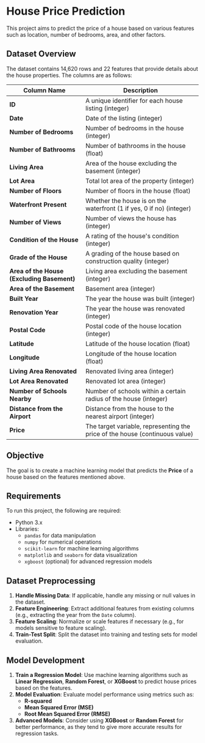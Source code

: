 # House Price Prediction

This project aims to predict the price of a house based on various features such as location, number of bedrooms, area, and other factors.

## Dataset Overview

The dataset contains 14,620 rows and 22 features that provide details about the house properties. The columns are as follows:

| Column Name                              | Description                                                                 |
|------------------------------------------|-----------------------------------------------------------------------------|
| **ID**                                   | A unique identifier for each house listing (integer)                        |
| **Date**                                 | Date of the listing (integer)                                               |
| **Number of Bedrooms**                   | Number of bedrooms in the house (integer)                                   |
| **Number of Bathrooms**                  | Number of bathrooms in the house (float)                                    |
| **Living Area**                          | Area of the house excluding the basement (integer)                          |
| **Lot Area**                             | Total lot area of the property (integer)                                    |
| **Number of Floors**                     | Number of floors in the house (float)                                       |
| **Waterfront Present**                   | Whether the house is on the waterfront (1 if yes, 0 if no) (integer)        |
| **Number of Views**                      | Number of views the house has (integer)                                     |
| **Condition of the House**               | A rating of the house's condition (integer)                                 |
| **Grade of the House**                   | A grading of the house based on construction quality (integer)              |
| **Area of the House (Excluding Basement)**| Living area excluding the basement (integer)                                |
| **Area of the Basement**                 | Basement area (integer)                                                     |
| **Built Year**                           | The year the house was built (integer)                                      |
| **Renovation Year**                      | The year the house was renovated (integer)                                  |
| **Postal Code**                          | Postal code of the house location (integer)                                 |
| **Latitude**                             | Latitude of the house location (float)                                      |
| **Longitude**                            | Longitude of the house location (float)                                     |
| **Living Area Renovated**                | Renovated living area (integer)                                            |
| **Lot Area Renovated**                   | Renovated lot area (integer)                                               |
| **Number of Schools Nearby**             | Number of schools within a certain radius of the house (integer)            |
| **Distance from the Airport**            | Distance from the house to the nearest airport (integer)                    |
| **Price**                                | The target variable, representing the price of the house (continuous value) |

## Objective

The goal is to create a machine learning model that predicts the **Price** of a house based on the features mentioned above.

## Requirements

To run this project, the following are required:

- Python 3.x
- Libraries:
  - `pandas` for data manipulation
  - `numpy` for numerical operations
  - `scikit-learn` for machine learning algorithms
  - `matplotlib` and `seaborn` for data visualization
  - `xgboost` (optional) for advanced regression models

## Dataset Preprocessing

1. **Handle Missing Data**: If applicable, handle any missing or null values in the dataset.
2. **Feature Engineering**: Extract additional features from existing columns (e.g., extracting the year from the `Date` column).
3. **Feature Scaling**: Normalize or scale features if necessary (e.g., for models sensitive to feature scaling).
4. **Train-Test Split**: Split the dataset into training and testing sets for model evaluation.

## Model Development

1. **Train a Regression Model**: Use machine learning algorithms such as **Linear Regression**, **Random Forest**, or **XGBoost** to predict house prices based on the features.
2. **Model Evaluation**: Evaluate model performance using metrics such as:
   - **R-squared**
   - **Mean Squared Error (MSE)**
   - **Root Mean Squared Error (RMSE)**
3. **Advanced Models**: Consider using **XGBoost** or **Random Forest** for better performance, as they tend to give more accurate results for regression tasks.
